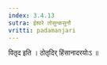 ```yaml
---
index: 3.4.13
sutra: ईश्वरे तोसुन्कसुनौ
vritti: padamanjari
---
```


 वितृद इति । ठोतृदिर् हिंसानादरयोःऽ ॥